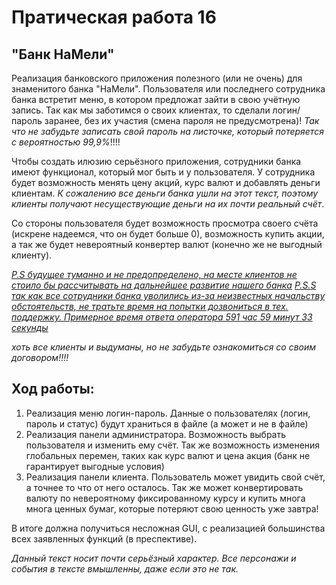 # Пратическая работа 16

## "Банк НаМели"

Реализация банковского приложения полезного (или не очень)  для знаменитого банка "НаМели". Пользователя или последнего сотрудника банка встретит меню, в котором предложат зайти в свою учётную запись. Так как мы заботимся о своих клиентах, то сделали логин/пароль заранее, без их участия (смена пароля не предусмотрена)! *Так что не забудьте записать свой пароль на листочке, который потеряется с вероятностью 99,9%*!!!!

Чтобы создать илюзию серьёзного приложения, сотрудники банка имеют функционал, который мог быть и у пользователя. У  сотрудника будет возможность менять цену акций, курс валют и добавлять деньги клиентам. *К сожалению все деньги банка ушли на этот текст, поэтому клиенты получают несуществующие деньги на их почти реальный счёт*.

Со стороны пользователя будет возможность просмотра своего счёта (искрене надеемся, что он будет больше 0), возможность купить акции, а так же будет невероятный конвертер валют (конечно же не выгодный клиенту). 

<u>*P.S будущее туманно и не предопределено, на месте клиентов не стоило бы рассчитывать на дальнейшее развитие нашего банка*</u>
<u>*P.S.S так как все сотрудники банка уволились из-за неизвестных начальству обстоятельств, не тратьте время на попытки дозвониться в тех. поддержку. Примерное время ответа оператора 591 час 59 минут 33 секунды*</u>

*хоть все клиенты и выдуманы, но не забудьте ознакомиться со своим договором!!!!*

## Ход работы:

1. Реализация меню логин-пароль. Данные о пользователях (логин, пароль и статус) будут храниться в файле (а может и не в файле)
2. Реализация панели администратора. Возможность выбрать пользователя и изменить ему счёт. Так же возможность изменения глобальных перемен, таких как курс валют и цена акция (банк не гарантирует выгодные условия)
3. Реализация панели клиента. Пользователь может увидить свой счёт, а точнее то что от него осталось. Так же может конвертировать валюту по невероятному фиксированному курсу и купить многа многа ценных бумаг, которые потеряют свою ценность уже завтра!

В итоге должна получиться несложная GUI, с реализацией большинства всех заявленных функций (в преспективе). 

*Данный текст носит почти серьёзный характер. Все персонажи и события в тексте вмышленны, даже если это не так.*